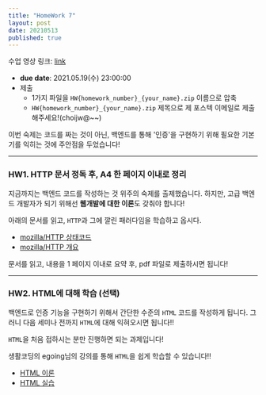 ```yaml
---
title: "HomeWork 7"
layout: post
date: 20210513
published: true
---
```


수업 영상 링크: [link](https://drive.google.com/file/d/1uGhwsDUqnw7P-sXP9Gh5axeUqtSRTeOj/view?usp=sharing)

- **due date**: 2021.05.19(수) 23:00:00
- 제출
  - 1가지 파일을 `HW{homework_number}_{your_name}.zip` 이름으로 압축
  - `HW{homework_number}_{your_name}.zip` 제목으로 제 포스텍 이메일로 제출해주세요!(choijw@~~)

이번 숙제는 코드를 짜는 것이 아닌, 백엔드를 통해 '인증'을 구현하기 위해 필요한 기본기를 익히는 것에 주안점을 두었습니다!

<hr>

### HW1. HTTP 문서 정독 후, A4 한 페이지 이내로 정리

지금까지는 백엔드 코드를 작성하는 것 위주의 숙제를 출제했습니다. 하지만, 고급 백엔드 개발자가 되기 위해선 **웹개발에 대한 이론**도 갖춰야 합니다!

아래의 문서를 읽고, `HTTP`과 그에 깔린 패러다임을 학습하고 옵시다.

- [mozilla/HTTP 상태코드](https://developer.mozilla.org/ko/docs/Web/HTTP/Status)
- [mozilla/HTTP 개요](https://developer.mozilla.org/ko/docs/Web/HTTP/Overview)

문서를 읽고, 내용을 1 페이지 이내로 요약 후, pdf 파일로 제출하시면 됩니다!

<hr>

### HW2. HTML에 대해 학습 (선택)

백엔드로 인증 기능을 구현하기 위해서 간단한 수준의 `HTML` 코드를 작성하게 됩니다. 그러니 다음 세미나 전까지 `HTML`에 대해 익혀오시면 됩니다!!

`HTML`을 처음 접하시는 분만 진행하면 되는 과제입니다!

생활코딩의 egoing님의 강의를 통해 `HTML`을 쉽게 학습할 수 있습니다!!

- [HTML 이론](https://opentutorials.org/course/1688/9340)
- [HTML 실습](https://opentutorials.org/course/1688/9345)